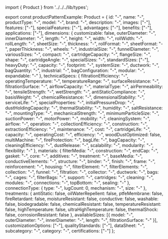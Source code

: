 import { Product } from '../../../lib/types';

export const productPatternExample: Product = {
  id: "-",
  name: "-",
  productType: "-",
  model: "-",
  brand: "-",
  description: "-",
  images: ["-"],
  features: ["-"],
  specialFeatures: ["-"],
  advantages: ["-"],
  benefits: ["-"],
  applications: ["-"],
  dimensions: {
    customizable: false,
    outerDiameter: "-",
    innerDiameter: "-",
    length: "-",
    height: "-",
    width: "-",
    rollWidth: "-",
    rollLength: "-",
    sheetSize: "-",
    thickness: "-",
    rollFormat: "-",
    sheetFormat: "-",
    paperThickness: "-",
    wheels: "-",
    industrialSize: "-",
    funnelDiameter: "-",
    variousSizes: "-",
    compact: "-",
    cartridgeCapacity: "-",
    flangeSize: "-",
    shape: "-",
    cartridgeAngle: "-",
    specialSizes: "-",
    standardSizes: ["-"],
    heavyDuty: "-",
    capacity: "-",
    footprint: "-",
    systemSize: "-",
    ductwork: "-",
    bagQuantity: "-",
    industrial: "-",
    bagConfiguration: "-",
    modular: "-",
    expandable: "-"
  },
  technicalSpecs: {
    filtrationEfficiency: "-",
    operatingTemperature: "-",
    temperatureRange: "-",
    surfaceResistance: "-",
    filtrationSurface: "-",
    airflowCapacity: "-",
    materialType: "-",
    airPermeability: "-",
    tensileStrength: "-",
    wetStrength: "-",
    antiStaticCompliance: "-",
    basisWeight: "-",
    chemicalResistance: "-",
    dimensionalStability: "-",
    serviceLife: "-",
    specialProperties: "-",
    initialPressureDrop: "-",
    dustHoldingCapacity: "-",
    thermalStability: "-",
    humidity: "-",
    saltResistance: "-",
    mountingType: "-",
    mechanicalStrength: "-",
    minimumParticleSize: "-",
    suctionPower: "-",
    motorPower: "-",
    mobility: "-",
    cleaningSystem: "-",
    airflow: "-",
    operation: "-",
    collectionEfficiency: "-",
    construction: "-",
    extractionEfficiency: "-",
    maintenance: "-",
    cost: "-",
    cartridgeLife: "-",
    capacity: "-",
    operatingCost: "-",
    efficiency: "-",
    woodDustOptimized: false,
    multiMachine: "-",
    fireProtection: "-",
    bagLife: "-",
    bagCapacity: "-",
    cleaningEfficiency: "-",
    dustRelease: "-",
    scalability: "-",
    modularity: "-",
    flexibility: "-"
  },
  materials: {
    filterMedia: "-",
    construction: "-",
    endCap: "-",
    gasket: "-",
    core: "-",
    additives: "-",
    treatment: "-",
    baseMedia: "-",
    conductiveElements: "-",
    structure: "-",
    binder: "-",
    finish: "-",
    frame: "-",
    reinforcement: "-",
    housing: "-",
    filterElement: "-",
    filterElements: "-",
    collection: "-",
    funnel: "-",
    filtration: "-",
    collector: "-",
    ductwork: "-",
    bags: "-",
    cages: "-",
    filterBags: "-",
    support: "-",
    cartridges: "-",
    cleaning: "-",
    modules: "-",
    connections: "-",
    topBottom: "-",
    sealing: "-"
  },
  connectionType: {
    type: "-",
    lugCount: 0,
    mechanism: "-",
    size: "-"
  },
  treatments: {
    antiStatic: false,
    oilWaterRepellent: false,
    ptfeMembrane: false,
    fireRetardant: false,
    moistureResistant: false,
    conductive: false,
    washable: false,
    biodegradable: false,
    chemicalResistant: false,
    temperatureResistant: false,
    highTemperature: false,
    ultraHighTemperature: false,
    thermalShock: false,
    corrosionResistant: false
  },
  availableSizes: [{
    model: "-",
    outerDiameter: "-",
    innerDiameter: "-",
    length: "-",
    filtrationSurface: "-"
  }],
  customizationOptions: ["-"],
  qualityStandards: ["-"],
  dataSheet: "-",
  subcategory: "-",
  category: "-",
  certifications: ["-"]
};